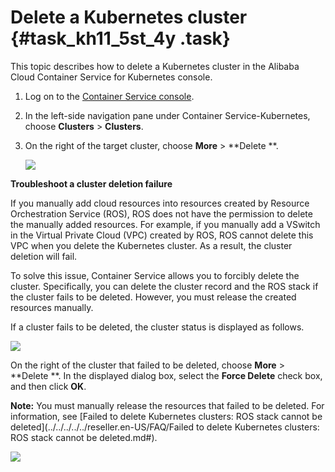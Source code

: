 # Delete a Kubernetes cluster {#task_kh11_5st_4y .task}

This topic describes how to delete a Kubernetes cluster in the Alibaba Cloud Container Service for Kubernetes console.

1.   Log on to the [Container Service console](https://partners-intl.console.aliyun.com/#/cs). 
2.  In the left-side navigation pane under Container Service-Kubernetes, choose **Clusters** \> **Clusters**. 
3.  On the right of the target cluster, choose **More** \> **Delete **. 

    ![](http://static-aliyun-doc.oss-cn-hangzhou.aliyuncs.com/assets/img/16650/155228638510860_en-US.png)


**Troubleshoot a cluster deletion failure**

If you manually add cloud resources into resources created by Resource Orchestration Service \(ROS\), ROS does not have the permission to delete the manually added resources. For example, if you manually add a VSwitch in the Virtual Private Cloud \(VPC\) created by ROS, ROS cannot delete this VPC when you delete the Kubernetes cluster. As a result, the cluster deletion will fail.

To solve this issue, Container Service allows you to forcibly delete the cluster. Specifically, you can delete the cluster record and the ROS stack if the cluster fails to be deleted. However, you must release the created resources manually.

If a cluster fails to be deleted, the cluster status is displayed as follows.

![](http://static-aliyun-doc.oss-cn-hangzhou.aliyuncs.com/assets/img/16650/155228638510861_en-US.png)

On the right of the cluster that failed to be deleted, choose **More** \> **Delete **. In the displayed dialog box, select the **Force Delete** check box, and then click **OK**.

**Note:** You must manually release the resources that failed to be deleted. For information, see [Failed to delete Kubernetes clusters: ROS stack cannot be deleted](../../../../../reseller.en-US/FAQ/Failed to delete Kubernetes clusters: ROS stack cannot be deleted.md#).

![](http://static-aliyun-doc.oss-cn-hangzhou.aliyuncs.com/assets/img/16650/155228638510862_en-US.png)

